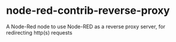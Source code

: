 # node-red-contrib-reverse-proxy
A Node-Red node to use Node-RED as a reverse proxy server, for redirecting http(s) requests
